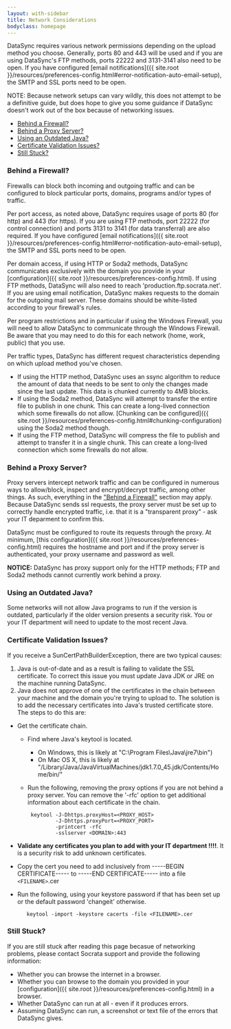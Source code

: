 ```yaml
---
layout: with-sidebar
title: Network Considerations
bodyclass: homepage
---
```


DataSync requires various network permissions depending on the upload method you choose.  Generally, ports 80 and 443 will be used and if you are using DataSync's FTP methods, ports 22222 and 3131-3141 also need to be open. If you have configured [email notifications]({{ site.root }}/resources/preferences-config.html#error-notification-auto-email-setup), the SMTP and SSL ports need to be open.

NOTE: Because network setups can vary wildly, this does not attempt to be a definitive guide, but does hope to give you some guidance if DataSync doesn't work out of the box because of networking issues.

- [Behind a Firewall?](#behind-a-firewall)
- [Behind a Proxy Server?](#behind-a-proxy-server)
- [Using an Outdated Java?](#using-an-outdated-java)
- [Certificate Validation Issues?](#certificate-validation-issues)
- [Still Stuck?](#still-stuck)


### Behind a Firewall?
Firewalls can block both incoming and outgoing traffic and can be configured to block particular ports, domains, programs and/or types of traffic.

Per port access, as noted above, DataSync requires usage of ports 80 (for http) and 443 (for https).  If you are using FTP methods, port 22222 (for control connection) and ports 3131 to 3141 (for data transferral) are also required.  If you have configured [email notifications]({{ site.root }}/resources/preferences-config.html#error-notification-auto-email-setup), the SMTP and SSL ports need to be open.

Per domain access, if using HTTP or Soda2 methods, DataSync communicates exclusively with the domain you provide in your [configuration]({{ site.root }}/resources/preferences-config.html). If using FTP methods, DataSync will also need to reach 'production.ftp.socrata.net'.  If you are using email notification, DataSync makes requests to the domain for the outgoing mail server. These domains should be white-listed according to your firewall's rules.

Per program restrictions and in particular if using the Windows Firewall, you will need to allow DataSync to communicate through the Windows Firewall. Be aware that you may need to do this for each network (home, work, public) that you use.

Per traffic types, DataSync has different request characteristics depending on which upload method you've chosen.

  * If using the HTTP method, DataSync uses an ssync algorithm to reduce the amount of data that needs to be sent to only the changes made since the last update.  This data is chunked currently to 4MB blocks.
  * If using the Soda2 method, DataSync will attempt to transfer the entire file to publish in one chunk.  This can create a long-lived connection which some firewalls do not allow.  [Chunking can be configured]({{ site.root }}/resources/preferences-config.html#chunking-configuration) using the Soda2 method though.
  * If using the FTP method, DataSync will compress the file to publish and attempt to transfer it in a single chunk. This can create a long-lived connection which some firewalls do not allow.


### Behind a Proxy Server?
Proxy servers intercept network traffic and can be configured in numerous ways to allow/block, inspect and encrypt/decrypt traffic, among other things. As such, everything in the ["Behind a Firewall"](#behind-a-firewall) section may apply. Because DataSync sends ssl requests, the proxy server must be set up to correctly handle encrypted traffic, i.e. that it is a "transparent proxy" - ask your IT deparment to confirm this.

DataSync must be configured to route its requests through the proxy.  At minimum, [this configuration]({{ site.root }}/resources/preferences-config.html) requires the hostname and port and if the proxy server is authenticated, your proxy username and password as well.

**NOTICE:** DataSync has proxy support only for the HTTP methods; FTP and Soda2 methods cannot currently work behind a proxy.

### Using an Outdated Java?
Some networks will not allow Java programs to run if the version is outdated, particularly if the older version presents a security risk. You or your IT department will need to update to the most recent Java.


### Certificate Validation Issues?
If you receive a SunCertPathBuilderException, there are two typical causes:

  1. Java is out-of-date and as a result is failing to validate the SSL certificate. To correct this issue you must update Java JDK or JRE on the machine running DataSync.
  2. Java does not approve of one of the certificates in the chain between your machine and the domain you're trying to upload to.  The solution is to add the necessary certificates into Java's trusted certificate store. The steps to do this are:

  * Get the certificate chain.
    * Find where Java's keytool is located.
      * On Windows, this is likely at "C:\Program Files\Java\jre7\bin")
      * On Mac OS X, this is likely at "/Library/Java/JavaVirtualMachines/jdk1.7.0_45.jdk/Contents/Home/bin/"
    * Run the following, removing the proxy options if you are not behind a proxy server. You can remove the '-rfc' option to get additional information about each certificate in the chain.

           keytool -J-Dhttps.proxyHost=<PROXY_HOST>
                   -J-Dhttps.proxyPort=<PROXY_PORT>
                   -printcert -rfc
                   -sslserver <DOMAIN>:443

  * **Validate any certificates you plan to add with your IT department !!!!**.  It is a security risk to add unknown certificates.
  * Copy the cert you need to add inclusively from -----BEGIN CERTIFICATE----- to -----END CERTIFICATE----- into a file `<FILENAME>`.cer
  * Run the following, using your keystore password if that has been set up or the default password 'changeit' otherwise.

           keytool -import -keystore cacerts -file <FILENAME>.cer




### Still Stuck?
If you are still stuck after reading this page becasue of networking problems, please contact Socrata support and provide the following information:

 * Whether you can browse the internet in a browser.
 * Whether you can browse to the domain you provided in your [configuration]({{ site.root }}/resources/preferences-config.html) in a browser.
 * Whether DataSync can run at all - even if it produces errors.
 * Assuming DataSync can run, a screenshot or text file of the errors that DataSync gives.

